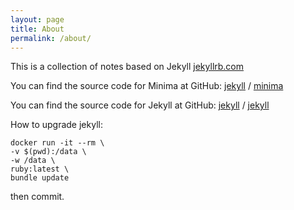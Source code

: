 ```yaml
---
layout: page
title: About
permalink: /about/
---
```


This is a collection of notes based on Jekyll [jekyllrb.com](https://jekyllrb.com/)

You can find the source code for Minima at GitHub:
[jekyll][jekyll-organization] /
[minima](https://github.com/jekyll/minima)

You can find the source code for Jekyll at GitHub:
[jekyll][jekyll-organization] /
[jekyll](https://github.com/jekyll/jekyll)


[jekyll-organization]: https://github.com/jekyll

How to upgrade jekyll:
```
docker run -it --rm \
-v $(pwd):/data \
-w /data \
ruby:latest \
bundle update
```
then commit.
